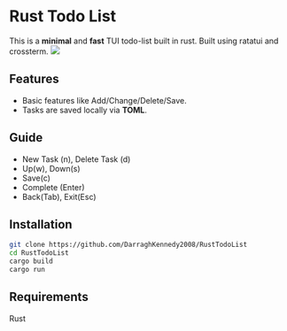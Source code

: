 # Rust Todo List

This is a **minimal** and **fast** TUI todo-list built in rust. Built using ratatui and crossterm.
![](tui_Animation.gif)
## Features
- Basic features like Add/Change/Delete/Save.
- Tasks are saved locally via **TOML**.
## Guide
- New Task (n), Delete Task (d)
- Up(w), Down(s)
- Save(c)
- Complete (Enter)
- Back(Tab), Exit(Esc)
## Installation
```` bash
git clone https://github.com/DarraghKennedy2008/RustTodoList
cd RustTodoList
cargo build
cargo run
````
## Requirements
Rust
